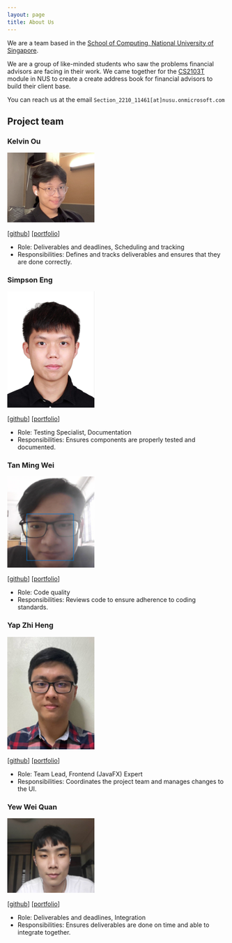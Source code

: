 ```yaml
---
layout: page
title: About Us
---
```


We are a team based in the [School of Computing, National University of Singapore](http://www.comp.nus.edu.sg).

We are a group of like-minded students who saw the problems financial advisors are facing in their work. We came together for the [CS2103T](https://nusmods.com/modules/CS2103T/software-engineering) module in NUS to create a create address book for financial advisors to build their client base.

You can reach us at the email `Section_2210_11461[at]nusu.onmicrosoft.com`

## Project team

### Kelvin Ou

<img src="images/kelvinou01.png" width="200px" alt="Kelvin">

[[github](https://github.com/kelvinou01)]
[[portfolio](team/kelvinou01.md)]

- Role: Deliverables and deadlines, Scheduling and tracking
- Responsibilities: Defines and tracks deliverables and ensures that they are done correctly.

### Simpson Eng

<img src="images/craeyeons.png" width="200px" alt="Simpson">

[[github](http://github.com/craeyeons)]
[[portfolio](team/craeyeons.md)]

- Role: Testing Specialist, Documentation
- Responsibilities: Ensures components are properly tested and documented.

### Tan Ming Wei

<img src="images/malwaregarry.png" width="200px" alt="Ming Wei">

[[github](http://github.com/malwaregarry)]
[[portfolio](team/malwaregarry.md)]

- Role: Code quality
- Responsibilities: Reviews code to ensure adherence to coding standards.

### Yap Zhi Heng

<img src="images/polygonalr.png" width="200px" alt="Zhi Heng">

[[github](http://github.com/Polygonalr)]
[[portfolio](team/polygonalr.md)]

- Role: Team Lead, Frontend (JavaFX) Expert
- Responsibilities: Coordinates the project team and manages changes to the UI.

### Yew Wei Quan

<img src="images/weiquany.png" width="200px" alt="Wei Quan">

[[github](http://github.com/weiquany)]
[[portfolio](team/weiquany.md)]

- Role: Deliverables and deadlines, Integration
- Responsibilities: Ensures deliverables are done on time and able to integrate together.
